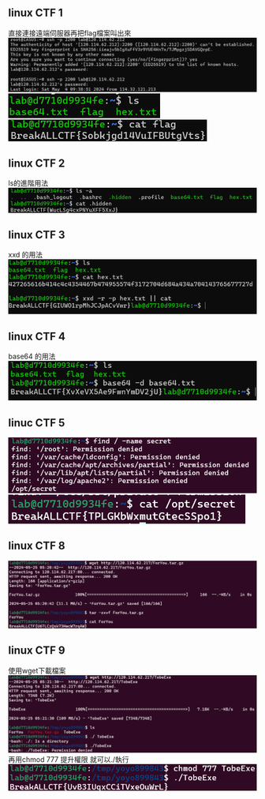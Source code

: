## linux CTF 1
直接連接遠端伺服器再把flag檔案叫出來
![alt text](image.png)
![alt text](image-1.png)
![alt text](image-2.png)
## linux CTF 2
ls的進階用法
![alt text](image-3.png)
## linux CTF 3
xxd 的用法
![alt text](image-4.png)
## linux CTF 4
base64 的用法
![alt text](image-5.png)
## linuc CTF 5
![](image-9.png)
![](image-10.png)
## linux CTF 8
![alt text](image-6.png)
## linux CTF 9
使用wget下載檔案
![alt text](image-7.png)
再用chmod 777 提升權限 就可以./執行 
![alt text](image-8.png)
##  
